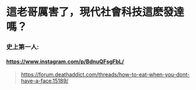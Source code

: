 # 這老哥厲害了，現代社會科技這麽發達嗎？
### 史上第一人:
#### https://www.instagram.com/p/BdnuQFsgFbL/
>https://forum.deathaddict.com/threads/how-to-eat-when-you-dont-have-a-face.15189/
